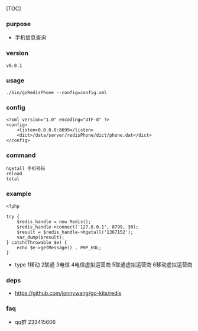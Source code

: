 
[TOC]

### purpose
* 手机信息查询

### version
```
v0.0.1
```

### usage
```
./bin/goRedisPhone --config=config.xml
```

### config
```
<?xml version="1.0" encoding="UTF-8" ?>
<config>
    <listen>0.0.0.0:8699</listen>
    <dict>/data/server/redisPhone/dict/phone.dat</dict>
</config>
```

### command
``` 
hgetall 手机号码
reload
total
```

### example
```
<?php

try {
    $redis_handle = new Redis();
    $redis_handle->connect('127.0.0.1', 8799, 30);
    $result = $redis_handle->hgetall('1367152');
    var_dump($result);
} catch(Throwable $e) {
    echo $e->getMessage() . PHP_EOL;
}
```
* type 1移动 2联通 3电信 4电信虚拟运营商 5联通虚拟运营商 6移动虚拟运营商

### deps
* https://github.com/jonnywang/go-kits/redis

### faq
* qq群 233415606